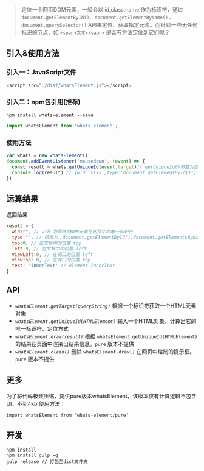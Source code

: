 > 定位一个网页DOM元素，一般会以 id,class,name 作为标识符，通过 `document.getElementById()`、`document.getElementByName()` 、 `document.querySelector()` 
API来定位、获取指定元素。而针对一些无任何标识的节点，如 `<span>文本</sapn>` 是否有方法定位到它们呢？ 

## 引入&使用方法

### 引入一：JavaScript文件
```javascript
<script src="./dist/whatsElement.js"></script>
```

### 引入二：npm包引用(推荐)
```shell script
npm install whats-element --save
```
```javascript
import whatsElement from 'whats-element';
```

### 使用方法
```javascript
var whats = new whatsElement();
document.addEventListener('mousedown', (event) => {
  const result = whats.getUniqueId(event.target)// getUniqueId()参数为空时，默认计算鼠标点击到的最后一个HTML元素。
  console.log(result) // {wid:'xxxx',type:'document.getElementById()'}
})
```

## 运算结果
返回结果 
```javascript
result = {
  wid:"", // wid 为最终的DOM元素在网页中的唯一标识符
  type:"", // 结果为：document.getElementById(),document.getElementsByName(),document.querySelector()
  top:0, // 在文档中的位置 top
  left:0, // 在文档中的位置 left
  viewLeft:0, // 在视口的位置 left
  viewTop: 0, // 在视口的位置 top
  text: 'innerText' // element.innerText
}
```


## API
* *`whatsElement.getTarget(queryString)`*  根据一个标识符获取一个HTML元素对象
* *`whatsElement.getUniqueId(HTMLElement)`*  输入一个HTML对象，计算出它的唯一标识符、定位方式
* *`whatsElement.draw(result)`*  根据 `whatsElement.getUniqueId(HTMLElement)`的结果在页面中渲染出结果信息。`pure` 版本不提供
* *`whatsElement.clean()`*  删除 `whatsElement.draw()` 在网页中绘制的提示框。 `pure` 版本不提供

## 更多
为了将代码极致压缩，提供pure版本whatsElement，该版本仅有计算逻辑不包含UI，不到4kb
使用方法：

`import whatsElement from 'whats-element/pure'`

## 开发
```shell script
npm install
npm install gulp -g
gulp release // 打包至dist文件夹
```
